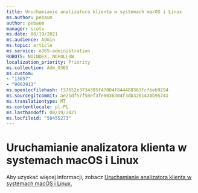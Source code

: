 ```yaml
---
title: Uruchamianie analizatora klienta w systemach macOS i Linux
ms.author: pebaum
author: pebaum
manager: scotv
ms.date: 08/19/2021
ms.audience: Admin
ms.topic: article
ms.service: o365-administration
ROBOTS: NOINDEX, NOFOLLOW
localization_priority: Priority
ms.collection: Adm_O365
ms.custom:
- "13657"
- "9002913"
ms.openlocfilehash: f37652e3734305f47004f844488363fcfbeb9294
ms.sourcegitcommit: ae21df57f58ef3fe8036304f3db3261430b95741
ms.translationtype: MT
ms.contentlocale: pl-PL
ms.lasthandoff: 08/19/2021
ms.locfileid: "58455273"
---
```

# <a name="run-the-client-analyzer-on-macos-and-linux"></a>Uruchamianie analizatora klienta w systemach macOS i Linux

Aby uzyskać więcej informacji, zobacz [Uruchamianie analizatora klienta w systemach macOS i Linux.](https://docs.microsoft.com/microsoft-365/security/defender-endpoint/run-analyzer-macos-linux)